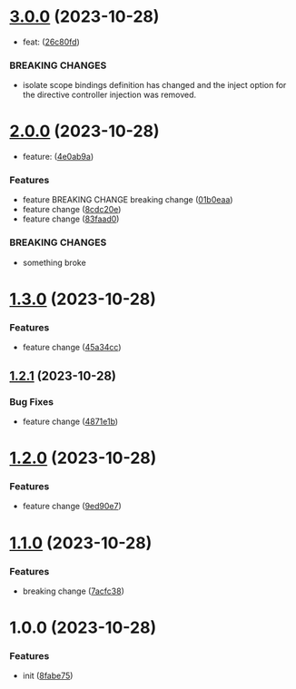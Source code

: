 # [3.0.0](https://github.com/glocalflex/release/compare/v2.0.0...v3.0.0) (2023-10-28)


* feat: ([26c80fd](https://github.com/glocalflex/release/commit/26c80fd93ee205b68b32a107214577162eab1194))


### BREAKING CHANGES

* isolate scope bindings definition has changed and
    the inject option for the directive controller injection was removed.

# [2.0.0](https://github.com/glocalflex/release/compare/v1.3.0...v2.0.0) (2023-10-28)


* feature: ([4e0ab9a](https://github.com/glocalflex/release/commit/4e0ab9af0ee66ea03a5780ef2d9fb729154ee408))



### Features

* feature   BREAKING CHANGE breaking change ([01b0eaa](https://github.com/glocalflex/release/commit/01b0eaaeb8eeb40119677dd735d692573b5fd348))
* feature  change ([8cdc20e](https://github.com/glocalflex/release/commit/8cdc20e542da907b573e6655fbb58488b076f391))
* feature  change ([83faad0](https://github.com/glocalflex/release/commit/83faad0d1df0c1d79ffae513c7ffe3166f259352))


### BREAKING CHANGES

* something broke

# [1.3.0](https://github.com/glocalflex/release/compare/v1.2.1...v1.3.0) (2023-10-28)






### Features

* feature  change ([45a34cc](https://github.com/glocalflex/release/commit/45a34cc231f5409cdc793ca8bedc2c2acec7d780))

## [1.2.1](https://github.com/glocalflex/release/compare/v1.2.0...v1.2.1) (2023-10-28)




### Bug Fixes

* feature  change ([4871e1b](https://github.com/glocalflex/release/commit/4871e1b9bcd42a5f10b1a3958c4654fc5cf56503))

# [1.2.0](https://github.com/glocalflex/release/compare/v1.1.0...v1.2.0) (2023-10-28)


### Features

* feature  change ([9ed90e7](https://github.com/glocalflex/release/commit/9ed90e79ad78f31421b57738758bf0dd91007744))

# [1.1.0](https://github.com/glocalflex/release/compare/v1.0.0...v1.1.0) (2023-10-28)


### Features

* breaking change ([7acfc38](https://github.com/glocalflex/release/commit/7acfc38b03f4f5ceae30cfeebd9a50d9fde20e3e))

# 1.0.0 (2023-10-28)


### Features

* init ([8fabe75](https://github.com/glocalflex/release/commit/8fabe75dd3bc7f2b8168564619a66c0c6478b3e0))
